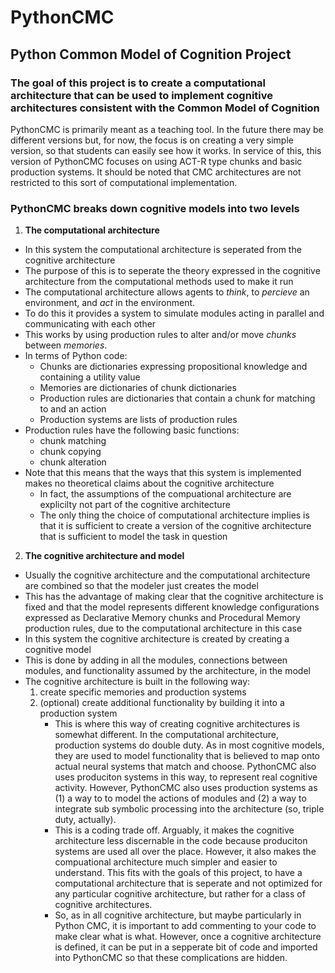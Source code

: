 # PythonCMC
## Python Common Model of Cognition Project
### The goal of this project is to create a computational architecture that can be used to implement cognitive architectures consistent with the Common Model of Cognition
PythonCMC is primarily meant as a teaching tool. In the future there may be different versions but, for now, the focus is on creating a very simple version, so that students can easily see how it works. In service of this, this version of PythonCMC focuses on using ACT-R type chunks and basic production systems. It should be noted that CMC architectures are not restricted to this sort of computational implementation.
### PythonCMC breaks down cognitive models into two levels
1. **The computational architecture**
  * In this system the computational architecture is seperated from the cognitive architecture
  * The purpose of this is to seperate the theory expressed in the cognitive architecture from the computational methods used to make it run
  * The computational architecture allows agents to *think*, to *percieve* an environment, and *act* in the environment.
  * To do this it provides a system to simulate modules acting in parallel and communicating with each other
  * This works by using production rules to alter and/or move *chunks* between *memories*.
  * In terms of Python code:
    * Chunks are dictionaries expressing propositional knowledge and containing a utility value
    * Memories are dictionaries of chunk dictionaries
    * Production rules are dictionaries that contain a chunk for matching to and an action
    * Production systems are lists of production rules 
  * Production rules have the following basic functions:
    * chunk matching
    * chunk copying
    * chunk alteration
  * Note that this means that the ways that this system is implemented makes no theoretical claims about the cognitive architecture
    *  In fact, the assumptions of the compuational architecture are explicilty not part of the cognitive architecture
    *  The only thing the choice of computational architecture implies is that it is sufficient to create a version of the cognitive architecture that is sufficient to model the task in question
2. **The cognitive architecture and model**
  * Usually the cognitive architecture and the computational architecture are combined so that the modeler just creates the model
  * This has the advantage of making clear that the cognitive architecture is fixed and that the model represents different knowledge configurations expressed as Declarative Memory chunks and Procedural Memory production rules, due to the computational architecture in this case
  * In this system the cognitive architecture is created by creating a cognitive model
  * This is done by adding in all the modules, connections between modules, and functionality assumed by the architecture, in the model
  * The cognitive architecture is built in the following way:
    1. create specific memories and production systems
    2. (optional) create additional functionality by building it into a production system
       * This is where this way of creating cognitive architectures is somewhat different. In the computational architecture, production systems do double duty. As in most cognitive models, they are used to model functionality that is believed to map onto actual neural systems that match and choose. PythonCMC also uses produciton systems in this way, to represent real cognitive activity. However, PythonCMC also uses production systems as (1) a way to to model the actions of modules and (2) a way to integrate sub symbolic processing into the architecture (so, triple duty, actually).
       * This is a coding trade off. Arguably, it makes the cognitive architecture less discernable in the code because produciton systems are used all over the place. However, it also makes the compuational architecture much simpler and easier to understand. This fits with the goals of this project, to have a computational architecture that is seperate and not optimized for any particular cognitive architecture, but rather for a class of cognitive architectures.
       * So, as in all cognitive architecture, but maybe particularly in Python CMC, it is important to add commenting to your code to make clear what is what. However, once a cognitive architecture is defined, it can be put in a sepperate bit of code and imported into PythonCMC so that these complications are hidden.
     
